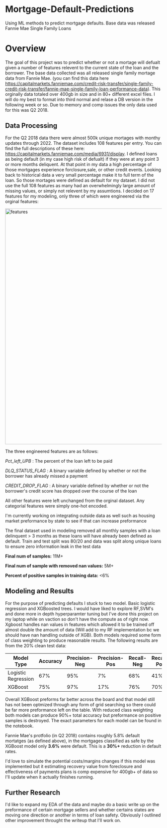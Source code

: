 # Mortgage-Default-Predictions
Using ML methods to predict mortgage defaults. Base data was released Fannie Mae Single Family Loans

# Overview #
The goal of this project was to predict whether or not a mortage will defualt given a number of features relevent to the current state of the loan and the borrower. The base data collected was all released single family mortage data from Fannie Mae. (you can find this data here https://capitalmarkets.fanniemae.com/credit-risk-transfer/single-family-credit-risk-transfer/fannie-mae-single-family-loan-performance-data). This orginally data totaled over 400gb in size and in 80+ different excel files. I will do my best to format into third normal and relase a DB version in the following week or so. Due to memory and comp issues the only data used for this was Q2 2018. 

## Data Processing ##
For the Q2 2018 data there were almost 500k unique mortages with monthy updates through 2022. The dataset includes 108 features per entry. You can find the full descriptions of these here: https://capitalmarkets.fanniemae.com/media/6931/display. I defined loans as being default (in my case high risk of defualt) if they were at any point 3 or more months deliquent. At that point in my data a high percentage of those mortgages experience forclosure,sale, or other credit events. Looking back to historical data a very small percentage make it to full term of the loan. So those mortages were defined as default for my dataset. I did not use the full 108 features as many had an overwhelmingly large amount of missing values, or simply not relevent by my assumtions. I decided on 17 features for my modeling, only three of which were engineered via the orginal features:

<img width="756" alt="features" src="https://github.com/JoeyNiestroy/Mortgage-Default-Predictions/assets/106636917/c6a3498a-cd99-4f12-a4dc-625e8bb9b025">

The three engineered features are as follows: 

_Pct_left_UPB_ : The percent of the loan left to be paid

_DLQ_STATUS_FLAG_ : A binary variable defined by whether or not the borrower has already missed a payment

_CREDIT_DROP_FLAG_ : A binary variable defined by whether or not the borrower's credit score has dropped over the course of the loan

All other features were left unchanged from the orginal dataset. Any categorial features were simply one-hot encoded.

I'm currently working on integrating outside data as well such as housing market preformance by state to see if that can increase preformance

The final dataset used in modeling removed all monthly samples with a loan delinquent > 3 months as these loans will have already been defined as default. Train and test split was 80/20 and data was split along unique loans to ensure zero information leak in the test data

**Final num of samples:** 11M+

**Final num of sample with removed nan values:** 5M+

**Percent of positive samples in training data:** <6%


## Modeling and Results ##

For the purpose of predicting defaults I stuck to two model. Basic logistic regression and XGBoosted trees. I would have liked to explore RF,SVM's and done more in depth hyperparamter tuning but I've done this project on my laptop while on vaction so don't have the compute as of right now. Xgboost handles nan values in features which allowed it to be trained off almost double the amount of data (Will add to my RF implementation bc we should have nan handling outside of XGB). Both models required some form of class weighting to produce reasonable results. 
The following results are from the 20% clean test data:

Model Type    |  Accuracy    | Precision-Neg | Precision-Pos | Recall-Neg | Recall-Pos
------------- | -------------| ---------     | ---------     | ---------- | --------- |
Logistic Regression  | 67%     | 95%           |    7%       |  68%       |   41% 
XGBoost  |     75%       |    97%            |   17%        |  76%     | 70%

Overall XGBoost preforms far better across the board and that model still has not been optmized through any form of grid searching so there could be far more preformance left on the table. With reduced class weighting both models can produce 90%+ total accuracy but preformance on positive samples is destroyed. The exact parameters for each model can be found in the notebook. 

Fannie Mae's protfolio (in Q2 2018) contains roughly 5.8% default mortatges (as defined above), in the mortgages classified as safe by the XGBoost model only **3.6%** were default. This is a **30%+** reduction in default rates. 

I'd love to simulate the potential costs/margins changes if this model was implemented but it estimating recovery value from foreclosure and effectiveness of payments plans is comp expensive for 400gb+ of data so I'll update when it actually finishes running.  

## Further Research ##
I'd like to expand my EDA of the data and maybe do a basic write up on the preformance of certain mortgage sellers and whether certains states are moving one direction or another in terms of loan safety. Obviously I outlined other improvement throught the writeup that I'll work on. 
